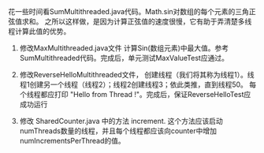 花一些时间看SumMultithreaded.java代码。Math.sin对数组的每个元素的三角正弦值求和。
之所以这样做，是因为计算正弦值的速度很慢，它有助于弄清楚多线程计算此值的优势。

1. 修改MaxMultithreaded.java文件
计算Sin(数组元素)中最大值。参考SumMultithreaded代码。完成后，单元测试MaxValueTest应通过。

2. 修改ReverseHelloMultithreaded文件，
创建线程（我们将其称为线程1）。线程1创建另一个线程（线程2）；线程2创建线程3；依此类推，直到线程50。
每个线程都应打印 "Hello from Thread <num>!"。完成后，保证ReverseHelloTest应成功运行

3. 修改 SharedCounter.java 中的方法 increment. 
这个方法应该启动numThreads数量的线程，并且每个线程都应该向counter中增加numIncrementsPerThread的值。